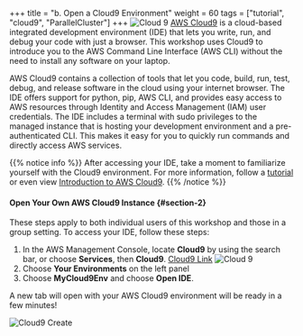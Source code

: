 +++
title = "b. Open a Cloud9 Environment"
weight = 60
tags = ["tutorial", "cloud9", "ParallelCluster"]
+++
![Cloud 9](/images/hpc-aws-parallelcluster-workshop/cloud9.png)
[AWS Cloud9](https://aws.amazon.com/cloud9/) is a cloud-based integrated development environment (IDE) that lets you write, run, and debug your code with just a browser. This workshop uses Cloud9 to introduce you to the AWS Command Line Interface (AWS CLI) without the need to install any software on your laptop.

AWS Cloud9 contains a collection of tools that let you code, build, run, test, debug, and release software in the cloud using your internet browser. The IDE offers support for python, pip, AWS CLI, and provides easy access to AWS resources through Identity and Access Management (IAM) user credentials. The IDE includes a terminal with sudo privileges to the managed instance that is hosting your development environment and a pre-authenticated CLI. This makes it easy for you to quickly run commands and directly access AWS services.

{{% notice info %}}
After accessing your IDE, take a moment to familiarize yourself with the Cloud9 environment. For more information, follow a [tutorial](https://docs.aws.amazon.com/cloud9/latest/user-guide/tutorial.html#tutorial-tour-ide) or even view [Introduction to AWS Cloud9](https://www.youtube.com/watch?v=JDHZOGMMkj8).
{{% /notice %}}

#### Open Your Own AWS Cloud9 Instance {#section-2}

These steps apply to both individual users of this workshop and those in a group setting. To access your IDE, follow these steps:

1. In the AWS Management Console, locate **Cloud9** by using the search bar, or choose **Services**, then **Cloud9**. [Cloud9 Link](https://console.aws.amazon.com/cloud9/home)
![Cloud 9](/images/introductory-steps/cloud9-find.png)
2. Choose **Your Environments** on the left panel
3. Choose **MyCloud9Env** and choose **Open IDE**.

A new tab will open with your AWS Cloud9 environment will be ready in a few minutes!

![Cloud9 Create](/images/introductory-steps/cloud9-create.png)
